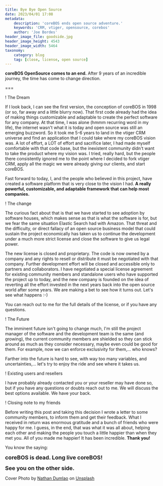 ```yaml
---
title: Bye Bye Open Source
date: 2023/04/01 17:08
metadata:
    description: 'coreBOS ends open source adventure.'
    keywords: 'CRM, vtiger, opensource, corebos'
    author: 'Joe Bordes'
header_image_file: goodside.jpg
header_image_height: 4543
header_image_width: 5464
taxonomy:
    category: blog
    tag: [close, license, open source]
---
```


**coreBOS OpenSource comes to an end.** After 9 years of an incredible journey, the time has come to change direction.

===

 ! The Dream

If I look back, I can see the first version, the conception of coreBOS in 1998 (or so, far away and a little blurry now). That first code already had the idea of making things customizable and adaptable to create the perfect software for any company. At that time, I was alone (hmmm recurring word in my life), the internet wasn't what it is today and open source was still an emerging buzzword. So it took me 5-6 years to land in the vtiger CRM universe and find an application that I could take where my coreBOS vision was. A lot of effort, a LOT of effort and sacrifice later, I had made myself comfortable with that code base, but the inexistent community didn't want to take the product where my vision was. I tried, really hard, but the people there consistently ignored me to the point where I decided to fork vtiger CRM, apply all the magic we were already giving our clients, and start coreBOS.

Fast forward to today, I, and the people who believed in this project, have created a software platform that is very close to the vision I had. **A really powerful, customizable, and adaptable framework that can help most companies.**

 ! The change

The curious fact about that is that we have started to see adoption by software houses, which makes sense as that is what the software is for, but we fear the same situation Elastic Search had with Amazon. That threat and the difficulty, or direct fallacy of an open source business model that could sustain the project economically has taken us to continue the development under a much more strict license and close the software to give us legal power.

The new license is closed and proprietary. The code is now owned by a company and any rights to resell or distribute it must be negotiated with that company. Further development effort will be closed and accessible only to partners and collaborators. I have negotiated a special license agreement for existing community members and standalone users who have supported the project up to today, and the new company is founded on the idea of reverting all the effort invested in the next years back into the open source world after some years. We are making a bet to see how it turns out. Let's see what happens :-)

You can reach out to me for the full details of the license, or if you have any questions.

 ! The Future

The imminent future isn't going to change much, I'm still the project manager of the software and the development team is the same (and growing), the current community members are shielded so they can stick around as much as they consider necessary, maybe even could be good for them. For example, now we can enforce exclusivity for them,... who knows?

Farther into the future is hard to see, with way too many variables, and uncertainties,... let's try to enjoy the ride and see where it takes us.

 ! Existing users and resellers

I have probably already contacted you or your reseller may have done so, but if you have any questions or doubts reach out to me. We will discuss the best options available. We have your back.

 ! Closing note to my friends

Before writing this post and taking this decision I wrote a letter to some community members, to inform them and get their feedback. What I received in return was enormous gratitude and a bunch of friends who were happy for me. I guess, in the end, that was what it was all about, helping each other and making the people you touch a little happier than when they met you. All of you made me happier! It has been incredible. **Thank you!**

You know the saying:

**<span style="font-size:large">coreBOS is dead. Long live coreBOS!</span>**

**<span style="font-size:large">See you on the other side.</span>**

Cover Photo by <a href="https://unsplash.com/@nate_dumlao?utm_source=unsplash&utm_medium=referral&utm_content=creditCopyText">Nathan Dumlao</a> on <a href="https://unsplash.com/photos/EPpmQg24Ipk?utm_source=unsplash&utm_medium=referral&utm_content=creditCopyText">Unsplash</a>
